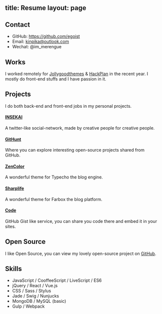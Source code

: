 title: Resume
layout: page
---
## Contact

- GitHub: https://github.com/egoist
- Email: kinpika@outlook.com
- Wechat: @im_merengue

## Works

I worked remotely for [Jollygoodthemes](http://jollygoodthemes.com/) & [HackPlan](http://hackplan.com/) in the recent year.
I mostly do front-end stuffs and I have passion in it.

## Projects

I do both back-end and front-end jobs in my personal projects.

#### [INSEKAI](http://insekai.com)

A twitter-like social-network, made by creative people for creative people.

#### [GitHunt](https://GitHunt.io)

Where you can explore interesting open-source projects shared from GitHub.

#### [ZenColor](https://github.com/seitazen/zencolor)

A wonderful theme for Typecho the blog engine.

#### [Sharplife](https://github.com/seitazen/sharplife)

A wonderful theme for Farbox the blog platform.

#### [Code](http://code.insekai.com)

GitHub Gist like service, you can share you code there and embed it in your sites.

## Open Source

I like Open Source, you can view my lovely open-source project on [GitHub](https://github.com/egoist).

## Skills

- JavaScript / CooffeeScript / LiveScript / ES6
- jQuery / React / Vue.js
- CSS / Sass / Stylus
- Jade / Swig / Nunjucks
- MongoDB / MySQL (basic)
- Gulp / Webpack
